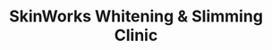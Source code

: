 ---
title: "SkinWorks Whitening & Slimming Clinic"
url: /santo-tomas/skinworks-whitening-and-slimming-clinic/
shop: beauty
---